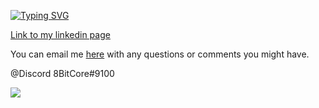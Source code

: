 [![Typing SVG](https://readme-typing-svg.herokuapp.com?font=Fira+Code&pause=1000&color=4700F7&background=6566D400&width=670&lines=Hello%2C+I'm+a+beginner+Java+developer+and+software+tester.+)](https://git.io/typing-svg)

[Link to my linkedin page](https://www.linkedin.com/in/aliaksandr-makaranka)

You can email me [here](mailto:aliaksandrmakaranka@gmail.com) with any questions or comments you might have.

@Discord 8BitCore#9100

![](https://komarev.com/ghpvc/?username=AliaksandrMakaranka)
